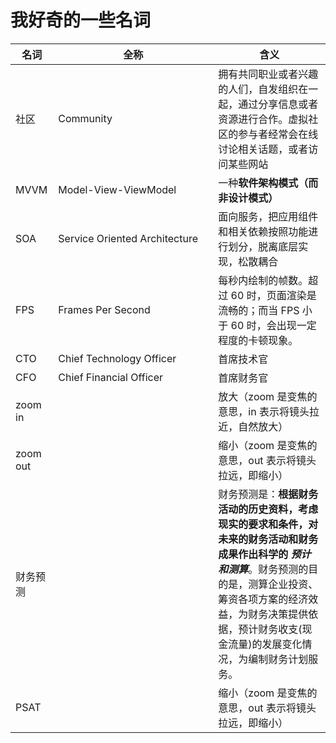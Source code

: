 # 我好奇的一些名词

| 名词  | 全称<div style="width:240px"> </div> | 含义  |
|--------|--------------|--------------|
| 社区  | Community  |  拥有共同职业或者兴趣的人们，自发组织在一起，通过分享信息或者资源进行合作。虚拟社区的参与者经常会在线讨论相关话题，或者访问某些网站 |
|  MVVM | Model-View-ViewModel  | 一种**软件架构模式（而非设计模式）** |
|  SOA | 	Service Oriented Architecture  | 面向服务，把应用组件和相关依赖按照功能进行划分，脱离底层实现，松散耦合 |
|  FPS | Frames Per Second  | 每秒内绘制的帧数。超过 60 时，页面渲染是流畅的；而当 FPS 小于 60 时，会出现一定程度的卡顿现象。|
|  CTO | Chief Technology Officer | 首席技术官 |
|  CFO | Chief Financial  Officer | 首席财务官 |
|  zoom in | | 放大（zoom 是变焦的意思，in 表示将镜头拉近，自然放大） |
|  zoom out | | 缩小（zoom 是变焦的意思，out 表示将镜头拉远，即缩小） |
|  财务预测  | | 财务预测是：**根据财务活动的历史资料，考虑现实的要求和条件，对未来的财务活动和财务成果作出科学的 *预计和测算***。财务预测的目的是，测算企业投资、筹资各项方案的经济效益，为财务决策提供依据，预计财务收支(现金流量)的发展变化情况，为编制财务计划服务。 |
| PSAT | | 缩小（zoom 是变焦的意思，out 表示将镜头拉远，即缩小） |
